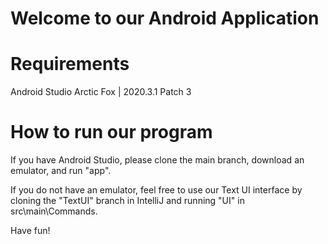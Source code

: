 # Welcome to our Android Application

# Requirements
Android Studio Arctic Fox | 2020.3.1 Patch 3

# How to run our program

If you have Android Studio, please clone the main branch, download an emulator, and run "app".

If you do not have an emulator, feel free to use our Text UI interface by cloning the "TextUI" branch in IntelliJ and running "UI" in src\main\Commands.

Have fun! 

